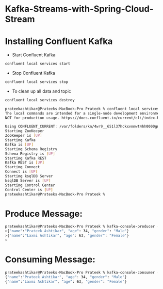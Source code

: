 # Kafka-Streams-with-Spring-Cloud-Stream

# Installing Confluent Kafka

- Start Confluent Kafka

```sh
confluent local services start
```

- Stop Confluent Kafka

```sh
confluent local services stop
```

- To clean up all data and topic

```sh
confluent local services destroy
```


```sh
prateekashtikar@Prateeks-MacBook-Pro Prateek % confluent local services start
The local commands are intended for a single-node development environment only,
NOT for production usage. https://docs.confluent.io/current/cli/index.html

Using CONFLUENT_CURRENT: /var/folders/kn/4wr9__651l37hckxvnnwt4hh0000gn/T/confluent.146957
Starting ZooKeeper
ZooKeeper is [UP]
Starting Kafka
Kafka is [UP]
Starting Schema Registry
Schema Registry is [UP]
Starting Kafka REST
Kafka REST is [UP]
Starting Connect
Connect is [UP]
Starting ksqlDB Server
ksqlDB Server is [UP]
Starting Control Center
Control Center is [UP]
prateekashtikar@Prateeks-MacBook-Pro Prateek % 
```

# Produce Message:

```sh
prateekashtikar@Prateeks-MacBook-Pro Prateek % kafka-console-producer --topic test-topic --broker-list localhost:9092
>{"name":"Prateek Ashtikar", "age": 34, "gender": "Male"}
>{"name":"Laxmi Ashtikar", "age": 63, "gender": "Female"}
>
```

# Consuming Message:

```sh
prateekashtikar@Prateeks-MacBook-Pro Prateek % kafka-console-consumer --topic test-topic --bootstrap-server localhost:9092 --from-beginning 
{"name":"Prateek Ashtikar", "age": 34, "gender": "Male"}
{"name":"Laxmi Ashtikar", "age": 63, "gender": "Female"}
```
